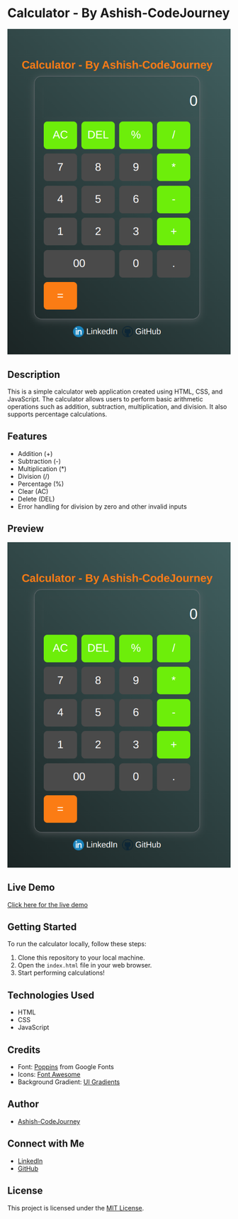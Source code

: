 # Calculator - By Ashish-CodeJourney

![Calculator Preview](calculator-preview.png)

## Description
This is a simple calculator web application created using HTML, CSS, and JavaScript. The calculator allows users to perform basic arithmetic operations such as addition, subtraction, multiplication, and division. It also supports percentage calculations.

## Features
- Addition (+)
- Subtraction (-)
- Multiplication (*)
- Division (/)
- Percentage (%)
- Clear (AC)
- Delete (DEL)
- Error handling for division by zero and other invalid inputs

## Preview
![Calculator Preview](/img/calculator-preview.png)

## Live Demo
[Click here for the live demo](https://calc-by-ashish-codejourney.netlify.app)

## Getting Started
To run the calculator locally, follow these steps:

1. Clone this repository to your local machine.
2. Open the `index.html` file in your web browser.
3. Start performing calculations!

## Technologies Used
- HTML
- CSS
- JavaScript

## Credits
- Font: [Poppins](https://fonts.google.com/specimen/Poppins) from Google Fonts
- Icons: [Font Awesome](https://fontawesome.com/)
- Background Gradient: [UI Gradients](https://uigradients.com/)

## Author
- [Ashish-CodeJourney](https://github.com/Ashish-CodeJourney)

## Connect with Me
- [LinkedIn](https://www.linkedin.com/in/ashish-codejourney/)
- [GitHub](https://github.com/Ashish-CodeJourney)

## License
This project is licensed under the [MIT License](LICENSE).
